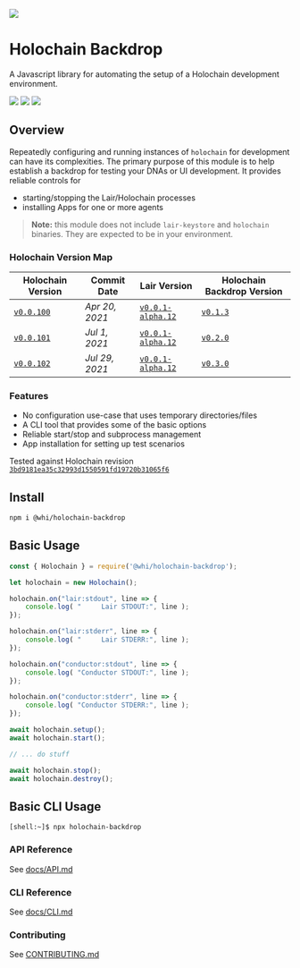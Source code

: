 [![](https://img.shields.io/npm/v/@whi/holochain-backdrop/latest?style=flat-square)](http://npmjs.com/package/@whi/holochain-backdrop)

# Holochain Backdrop
A Javascript library for automating the setup of a Holochain development environment.


[![](https://img.shields.io/github/issues-raw/mjbrisebois/node-holochain-backdrop?style=flat-square)](https://github.com/mjbrisebois/node-holochain-backdrop/issues)
[![](https://img.shields.io/github/issues-closed-raw/mjbrisebois/node-holochain-backdrop?style=flat-square)](https://github.com/mjbrisebois/node-holochain-backdrop/issues?q=is%3Aissue+is%3Aclosed)
[![](https://img.shields.io/github/issues-pr-raw/mjbrisebois/node-holochain-backdrop?style=flat-square)](https://github.com/mjbrisebois/node-holochain-backdrop/pulls)


## Overview
Repeatedly configuring and running instances of `holochain` for development can have its
complexities.  The primary purpose of this module is to help establish a backdrop for testing your
DNAs or UI development.  It provides reliable controls for

-  starting/stopping the Lair/Holochain processes
-  installing Apps for one or more agents

> **Note:** this module does not include `lair-keystore` and `holochain` binaries.  They are
> expected to be in your environment.


### Holochain Version Map

| Holochain Version                                                                                  | Commit Date    | Lair Version                                                                                         | Holochain Backdrop Version                                                     |
|----------------------------------------------------------------------------------------------------|----------------|------------------------------------------------------------------------------------------------------|--------------------------------------------------------------------------------|
| [`v0.0.100`](https://github.com/holochain/holochain/tree/3bd9181ea35c32993d1550591fd19720b31065f6) | *Apr 20, 2021* | [`v0.0.1-alpha.12`](https://github.com/holochain/lair/tree/2998dd3ad21928115b3a531cbc319e61bc896b78) | [`v0.1.3`](https://github.com/mjbrisebois/node-holochain-backdrop/tree/v0.1.3) |
| [`v0.0.101`](https://github.com/holochain/holochain/tree/ea726cc05aa6064c3b8b4f85fddf3e89429f018e) | *Jul 1, 2021*  | [`v0.0.1-alpha.12`](https://github.com/holochain/lair/tree/2998dd3ad21928115b3a531cbc319e61bc896b78) | [`v0.2.0`](https://github.com/mjbrisebois/node-holochain-backdrop/tree/v0.2.0) |
| [`v0.0.102`](https://github.com/holochain/holochain/tree/6535292238dc1fbd2b60433a2054f7787e4f060e) | *Jul 29, 2021* | [`v0.0.1-alpha.12`](https://github.com/holochain/lair/tree/2998dd3ad21928115b3a531cbc319e61bc896b78) | [`v0.3.0`](https://github.com/mjbrisebois/node-holochain-backdrop/tree/v0.3.0) |


### Features

- No configuration use-case that uses temporary directories/files
- A CLI tool that provides some of the basic options
- Reliable start/stop and subprocess management
- App installation for setting up test scenarios

Tested against Holochain revision
[`3bd9181ea35c32993d1550591fd19720b31065f6`](https://github.com/holochain/holochain/tree/3bd9181ea35c32993d1550591fd19720b31065f6)

## Install

```bash
npm i @whi/holochain-backdrop
```

## Basic Usage

```javascript
const { Holochain } = require('@whi/holochain-backdrop');

let holochain = new Holochain();

holochain.on("lair:stdout", line => {
    console.log( "     Lair STDOUT:", line );
});

holochain.on("lair:stderr", line => {
    console.log( "     Lair STDERR:", line );
});

holochain.on("conductor:stdout", line => {
    console.log( "Conductor STDOUT:", line );
});

holochain.on("conductor:stderr", line => {
    console.log( "Conductor STDERR:", line );
});

await holochain.setup();
await holochain.start();

// ... do stuff

await holochain.stop();
await holochain.destroy();
```

## Basic CLI Usage

```
[shell:~]$ npx holochain-backdrop
```

### API Reference

See [docs/API.md](docs/API.md)

### CLI Reference

See [docs/CLI.md](docs/CLI.md)

### Contributing

See [CONTRIBUTING.md](CONTRIBUTING.md)
